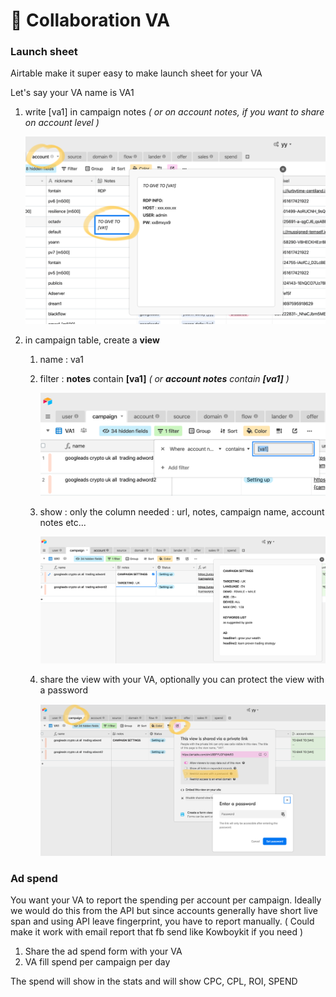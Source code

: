 # 🤝 Collaboration VA

### Launch sheet

Airtable make it super easy to make launch sheet for your VA

Let's say your VA name is VA1

1. write \[va1\] in campaign notes _\( or on account notes, if you want to share on account level \)_

   ![](https://raw.githubusercontent.com/blackhatflow/storage/master/2020/03/31-10-32-58-Screen%20Shot%202020-03-31%20at%2010.28.57%20AM.png)

2. in campaign table, create a **view** 
   1. name : va1
   2. filter : **notes** contain **\[va1\]** _\( or **account notes** contain **\[va1\]** \)_

      ![Screen Shot 2020-03-31 at 10.39.43 AM.png](https://raw.githubusercontent.com/blackhatflow/storage/master/2020/03/31-10-39-49-Screen%20Shot%202020-03-31%20at%2010.39.43%20AM.png)

   3. show : only the column needed : url, notes, campaign name, account notes etc...

      ![Screen Shot 2020-03-31 at 10.39.05 AM.png](https://raw.githubusercontent.com/blackhatflow/storage/master/2020/03/31-10-39-17-Screen%20Shot%202020-03-31%20at%2010.39.05%20AM.png)

   4. share the view with your VA, optionally you can protect the view with a password

      ![Screen Shot 2020-03-31 at 10.40.21 AM.png](https://raw.githubusercontent.com/blackhatflow/storage/master/2020/03/31-10-40-50-Screen%20Shot%202020-03-31%20at%2010.40.21%20AM.png)

### Ad spend

You want your VA to report the spending per account per campaign. Ideally we would do this from the API but since accounts generally have short live span and using API leave fingerprint, you have to report manually. \( Could make it work with email report that fb send like Kowboykit if you need \)

1. Share the ad spend form with your VA
2. VA fill spend per campaign per day

The spend will show in the stats and will show CPC, CPL, ROI, SPEND


